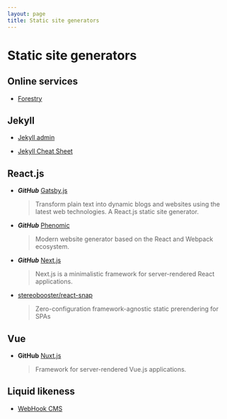 ```yaml
---
layout: page
title: Static site generators
---
```


# Static site generators

## Online services

- [Forestry](https://forestry.io)

## Jekyll

- [Jekyll admin](https://github.com/jekyll/jekyll-admin)

- [Jekyll Cheat Sheet](http://jekyll.pygmeeweb.com/tests/)

## React.js

- _**GitHub**_ [Gatsby.js](https://github.com/gatsbyjs/gatsby)

  > Transform plain text into dynamic blogs and websites using the latest web technologies. A React.js static site generator.

- _**GitHub**_ [Phenomic](https://github.com/MoOx/phenomic)

  > Modern website generator based on the React and Webpack ecosystem.

- _**GitHub**_ [Next.js](https://github.com/zeit/next.js)

  > Next.js is a minimalistic framework for server-rendered React applications.

- [stereobooster/react-snap](https://github.com/stereobooster/react-snap)

  > Zero-configuration framework-agnostic static prerendering for SPAs

## Vue

- **GitHub** [Nuxt.js](https://github.com/nuxt/nuxt.js)
  > Framework for server-rendered Vue.js applications.

## Liquid likeness

- [WebHook CMS](http://www.webhook.com)

